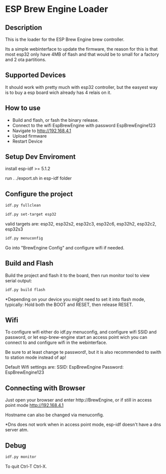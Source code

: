 
# ESP Brew Engine Loader

## Description

This is the loader for the ESP Brew Engine brew controller.

Its a simple webinterface to update the firmware, the reason for this is that most esp32 only have 4MB of flash and that would be to small for a factory and 2 ota partitions.

## Supported Devices

It should work with pretty much with esp32 controller, but the easyest way is to buy a esp board wich already has 4 relais on it.

## How to use

- Build and flash, or fash the binary release.
- Connect to the wifi EspBrewEngine with password EspBrewEngine123
- Navigate to http://192.168.4.1
- Upload firmware
- Restart Device

## Setup Dev Enviroment

install esp-idf >= 5.1.2

run . ./export.sh in esp-idf folder


## Configure the project

```bash
idf.py fullclean
```

```bash
idf.py set-target esp32   
```
valid targets are: esp32, esp32s2, esp32c3, esp32c6, esp32h2, esp32c2, esp32s3

```bash
idf.py menuconfig 
```

Go into "BrewEngine Config" and configure wifi if needed.



## Build and Flash

Build the project and flash it to the board, then run monitor tool to view serial output:

```bash
idf.py build flash
```

*Depending on your device you might need to set it into flash mode, typically: Hold both the BOOT and RESET, then release RESET.

## Wifi

To configure wifi either do idf.py menuconfig, and configure wifi SSID and password, or let esp-brew-engine start an access point wich you can connect to and configure wifi in the webinterface.

Be sure to at least change te password!, but it is also recommended to swith to station mode instead of ap!

Default Wifi settings are:
SSID: EspBrewEngine
Password: EspBrewEngine123

## Connecting with Browser

Just open your browser and enter http://BrewEngine, or if still in access point mode http://192.168.4.1

Hostname can also be changed via menuconfig.

*Dns does not work when in access point mode, esp-idf doesn't have a dns server atm. 


## Debug

```bash
idf.py monitor 
```

To quit Ctrl-T Ctrl-X.
